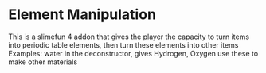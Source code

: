 # Element Manipulation
This is a slimefun 4 addon that gives the player the capacity to turn items into periodic 
table elements, then turn these elements into other items
Examples:
water in the deconstructor, gives Hydrogen, Oxygen
use these to make other materials